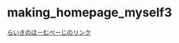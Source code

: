 # making_homepage_myself3
[らいきのほーむぺーじのリンク](https://raiki29100102.github.io/making_homepage_myself3/)